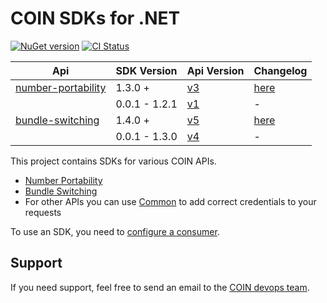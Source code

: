 # COIN SDKs for .NET

[![NuGet version](https://badge.fury.io/nu/Vereniging-COIN.Sdk.NP.svg)](https://badge.fury.io/nu/Vereniging-COIN.Sdk.NP)
[![CI Status](https://gitlab.com/verenigingcoin-public/coin-sdk-nodejs/badges/master/pipeline.svg)](https://gitlab.com/verenigingcoin-public/coin-sdk-nodejs/-/pipelines/latest)

| Api                                                                   | SDK Version   | Api Version                                          | Changelog                          |
|-----------------------------------------------------------------------|---------------|------------------------------------------------------|------------------------------------|
| [number-portability](https://coin.nl/en/services/nummerportabiliteit) | 1.3.0 +       | [v3](https://api.coin.nl/docs/number-portability/v3) | [here](CHANGELOG.md#version-1.3.0) |
|                                                                       | 0.0.1 - 1.2.1 | [v1](https://api.coin.nl/docs/number-portability/v1) | -                                  |
| [bundle-switching](https://coin.nl/en/services/overstappen)           | 1.4.0 +       | [v5](https://api.coin.nl/docs/bundle-switching/v5)   | [here](CHANGELOG.md#version-1.4.0) |
|                                                                       | 0.0.1 - 1.3.0 | [v4](https://api.coin.nl/docs/bundle-switching/v4)   | -                                  |


This project contains SDKs for various COIN APIs.
- [Number Portability](number-portability-sdk/README.md)
- [Bundle Switching](bundle-switching-sdk/README.md)
- For other APIs you can use [Common](common-sdk/README.md) to add correct credentials to your requests

To use an SDK, you need to [configure a consumer](https://gitlab.com/verenigingcoin-public/consumer-configuration/-/blob/master/README.md).

## Support
If you need support, feel free to send an email to the [COIN devops team](mailto:devops@coin.nl).
